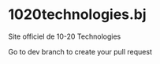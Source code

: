 # 1020technologies.bj
Site officiel de 10-20 Technologies

Go to dev branch to create your pull request
